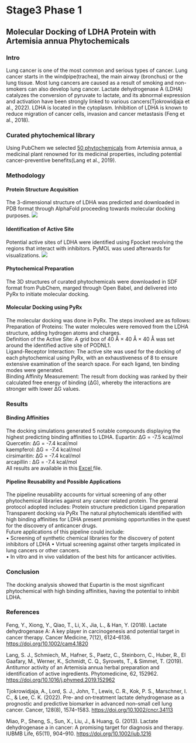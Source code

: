 # Stage3 Phase 1
## Molecular Docking of LDHA Protein with Artemisia annua Phytochemicals
### Intro
Lung cancer is one of the most common and serious types of cancer. Lung cancer starts in the windpipe(trachea), the main airway (bronchus) or the lung tissue. Most lung cancers are caused as a result of smoking and non-smokers can also develop lung cancer.
Lactate dehydrogenase A (LDHA) catalyzes the conversion of pyruvate to lactate, and its abnormal expression and activation have been strongly linked to various cancers(Tjokrowidjaja et al., 2022). LDHA is located in the cytoplasm. Inhibition of LDHA is known to reduce migration of cancer cells, invasion and cancer metastasis (Feng et al., 2018).

### Curated phytochemical library
Using PubChem we selected <a href='images/Metabolites.docx'>50 phytochemicals</a> from Artemisia annua, a medicinal plant renowned for its medicinal properties, including potential cancer-preventive benefits(Lang et al., 2019).

### Methodology
#### Protein Structure Acquisition  
The 3-dimensional structure of LDHA was predicted and downloaded in PDB format through AlphaFold proceeding towards molecular docking purposes.
<image src="images/LDHA.png">
#### Identification of Active Site  
Potential active sites of LDHA were identified using Fpocket revolving the regions that interact with inhibitors. PyMOL was used afterwards for visualizations.
<image src="images/LDHA_active_site.png">
#### Phytochemical Preparation  
The 3D structures of curated phytochemicals were downloaded in SDF format from PubChem, marged through Open Babel, and delivered into PyRx to initiate molecular docking. 
#### Molecular Docking using PyRx  
The molecular docking was done in PyRx. The steps involved are as follows:  
Preparation of Proteins: The water molecules were removed from the LDHA structure, adding hydrogen atoms and charges.  
Definition of the Active Site: A grid box of 40 Å × 40 Å × 40 Å was set around the identified active site of PODNL1.  
Ligand-Receptor Interaction: The active site was used for the docking of each phytochemical using PyRx, with an exhaustiveness of 8 to ensure extensive examination of the search space. For each ligand, ten binding modes were generated.  
Binding Affinity Measurement: The result from docking was ranked by their calculated free energy of binding (ΔG), whereby the interactions are stronger with lower ΔG values.
### Results  
#### Binding Affinities  
The docking simulations generated 5 notable compounds displaying the highest predicting binding affinities to LDHA. 
Eupartin: ΔG = -7.5 kcal/mol  
Quercetin: ΔG = -7.4 kcal/mol  
kaempferol: ΔG = -7.4 kcal/mol  
cirsimaritin: ΔG = -7.4 kcal/mol  
arcapillin : ΔG = -7.4 kcal/mol  
All results are available in this <a href='images/Metabolites.docx'> Excel </a> file.
#### Pipeline Reusability and Possible Applications  
The pipeline reusability accounts for virtual screening of any other phytochemical libraries against any cancer related protein. The general protocol adopted includes: 
     Protein structure prediction 
     Ligand preparation 
     Transparent docking via PyRx 
The natural phytochemicals identified with high binding affinities for LDHA present promising opportunities in the quest for the discovery of anticancer drugs.  
Future applications of this pipeline could include:  
• Screening of synthetic chemical libraries for the discovery of potent inhibitors of LDHA
• Virtual screening against other targets implicated in lung cancers or other cancers.  
• In vitro and in vivo validation of the best hits for anticancer activities.  

### Conclusion
The docking analysis showed that Eupartin is the most significant phytochemical with high binding affinities, having the potential to inhibit LDHA.
### References

Feng, Y., Xiong, Y., Qiao, T., Li, X., Jia, L., & Han, Y. (2018). Lactate dehydrogenase A: A key player in carcinogenesis and potential target in cancer therapy. Cancer Medicine, 7(12), 6124–6136. https://doi.org/10.1002/cam4.1820

Lang, S. J., Schmiech, M., Hafner, S., Paetz, C., Steinborn, C., Huber, R., El Gaafary, M., Werner, K., Schmidt, C. Q., Syrovets, T., & Simmet, T. (2019). Antitumor activity of an Artemisia annua herbal preparation and identification of active ingredients. Phytomedicine, 62, 152962. https://doi.org/10.1016/j.phymed.2019.152962

Tjokrowidjaja, A., Lord, S. J., John, T., Lewis, C. R., Kok, P. S., Marschner, I. C., & Lee, C. K. (2022). Pre‐ and on‐treatment lactate dehydrogenase as a prognostic and predictive biomarker in advanced non–small cell lung cancer. Cancer, 128(8), 1574–1583. https://doi.org/10.1002/cncr.34113

Miao, P., Sheng, S., Sun, X., Liu, J., & Huang, G. (2013). Lactate dehydrogenase a in cancer: A promising target for diagnosis and therapy. IUBMB Life, 65(11), 904–910. https://doi.org/10.1002/iub.1216

